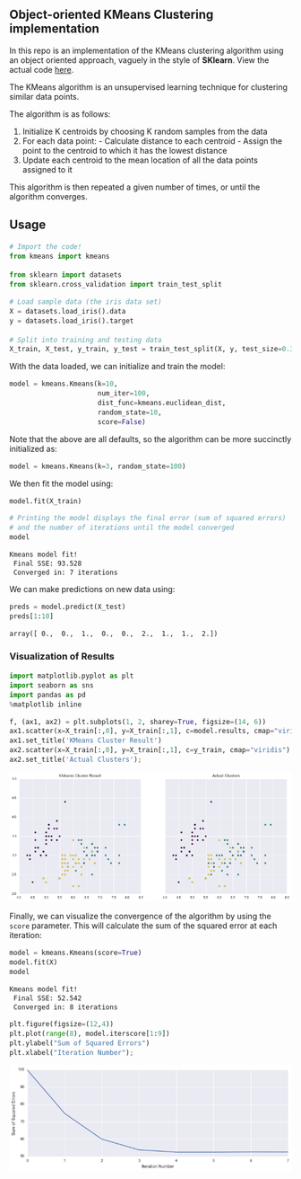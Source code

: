 
## Object-oriented KMeans Clustering implementation

In this repo is an implementation of the KMeans clustering algorithm using an object oriented approach, vaguely in the style of **SKlearn**. View the actual code [here](https://github.com/joelcarlson/ipython-notebooks/blob/master/KMeans_Implementation/kmeans/kmeans.py).

The KMeans algorithm is an unsupervised learning technique for clustering similar data points.

The algorithm is as follows:


  1. Initialize K centroids by choosing K random samples from the data
  2. For each data point:
    - Calculate distance to each centroid
    - Assign the point to the centroid to which it has the lowest distance
  3. Update each centroid to the mean location of all the data points assigned to it

This algorithm is then repeated a given number of times, or until the algorithm converges.


## Usage


```python
# Import the code!
from kmeans import kmeans

from sklearn import datasets
from sklearn.cross_validation import train_test_split
```


```python
# Load sample data (the iris data set)
X = datasets.load_iris().data
y = datasets.load_iris().target

# Split into training and testing data
X_train, X_test, y_train, y_test = train_test_split(X, y, test_size=0.3)
```

With the data loaded, we can initialize and train the model:


```python
model = kmeans.Kmeans(k=10,
                      num_iter=100,
                      dist_func=kmeans.euclidean_dist,
                      random_state=10,
                      score=False)
```

Note that the above are all defaults, so the algorithm can be more succinctly initialized as:


```python
model = kmeans.Kmeans(k=3, random_state=100)
```

We then fit the model using:


```python
model.fit(X_train)
```


```python
# Printing the model displays the final error (sum of squared errors)
# and the number of iterations until the model converged
model
```




    Kmeans model fit!        
     Final SSE: 93.528         
     Converged in: 7 iterations



We can make predictions on new data using:


```python
preds = model.predict(X_test)
preds[1:10]
```




    array([ 0.,  0.,  1.,  0.,  0.,  2.,  1.,  1.,  2.])



### Visualization of Results


```python
import matplotlib.pyplot as plt
import seaborn as sns
import pandas as pd
%matplotlib inline
```

```python
f, (ax1, ax2) = plt.subplots(1, 2, sharey=True, figsize=(14, 6))
ax1.scatter(x=X_train[:,0], y=X_train[:,1], c=model.results, cmap="viridis")
ax1.set_title('KMeans Cluster Result')
ax2.scatter(x=X_train[:,0], y=X_train[:,1], c=y_train, cmap="viridis")
ax2.set_title('Actual Clusters');
```


![png](figs/clusters.png)


Finally, we can visualize the convergence of the algorithm by using the `score` parameter. This will calculate the sum of the squared error at each iteration:


```python
model = kmeans.Kmeans(score=True)
model.fit(X)
model
```




    Kmeans model fit!        
     Final SSE: 52.542         
     Converged in: 8 iterations




```python
plt.figure(figsize=(12,4))
plt.plot(range(8), model.iterscore[1:9])
plt.ylabel("Sum of Squared Errors")
plt.xlabel("Iteration Number");
```


![png](figs/convergence.png)
